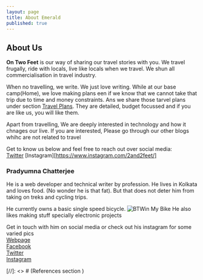```yaml
---
layout: page
title: About Emerald
published: true
---
```

## About Us
**On Two Feet** is our way of sharing our travel stories with you. We travel frugally, ride with locals, live like locals when we travel. We shun all commercialisation in travel industry.

When no travelling, we write. We just love writing. While at our base camp(Home), we love making plans een if we know that we cannot take that trip due to time and money constraints. Ans we share those tarvel plans under section [Travel Plans][post-travelplansection-url]. They are detailed, budget focussed and if you are like us, you will like them.  

Apart from travelling, We are deeply interested in technology and how it chnages our live. If you are interested, Please go through our other blogs whihc are not related to travel

Get to know us below and  feel free to reach out over social media:  
[Twitter][2f-twitter-url] 
[Instagram][https://www.instagram.com/2and2feet/]  


### Pradyumna Chatterjee
He is a web developer and technical writer by profession. He lives in Kolkata and loves food. (No wonder he is that fat). But that does not deter him from taking on treks and cycling trips.  

He currently owns a basic single speed bicycle. 
![BTWin My Bike][mybikeimage]
He also likes making stuff specially electronic projects  

Get in touch with him on social media or check out his instagram for some varied pics  
[Webpage](https://pradyumnac.github.io)  
[Facebook](https://fb.me/pradyumnacster)  
[Twitter](https://twitter.com/pradyumac)  
[Instagram](https://www.instagram.com/pradyumnacster)  

[//]: <> # (References section  )

[mybikeimage]: https://n1.sdlcdn.com/imgs/b/t/2/BTWIN-My-Bike-SDL997652901-1-0d4b7.jpg "Mysingle speed bicycle"
[2f-twitter-url]: https://twitter.com/on2feet "Blog Twitter Handle"
[2f-instagram-url]: https://www.instagram.com/2and2feet/ "Blog Instagram Handle"
[prad-website-url]: https://pradyumnac.github.io "Pradyumna's Web Profile page"
[prad-facebook-url]: https://pradyumnac.github.io
[prad-twitter-url]: https://pradyumnac.github.io
[prad-instagram-url]: https://pradyumnac.github.io

[post-travelplansection-url]: /travel-plans
